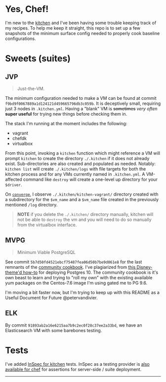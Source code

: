# Yes, Chef!

I'm new to the [kitchen][1] and I've been having some trouble keeping track of my recipes. To help me keep it straight, this repo is to set up a few snapshots of the minimum surface config needed to properly cook baseline configurations. 

# Sweets (suites)

## JVP

> Just-the-VM.

The minimum configuration needed to make a VM can be found at commit `f9bd9f0067889a1d124121d459665796db3c059b`. It is deceptively small, requiring just 3 nodes in `.kitchen.yml`. Having a "blank" VM is ~~sometimes~~ _very often_ **super useful** for trying new things before checking them in. 

The stack I'm running at the moment includes the following: 

* vagrant
* chefdk
* virtualbox

From this point, invoking a `kitchen` function which might reference a VM will prompt `kitchen` to create the directory `./.kitchen` if it does not already exist. Sub-directories are also created and populated as needed. Notably: `kitchen list` will create `./.kitchen/logs` with file targets for both the kitchen process and for any VMs currently named in `.kitchen.yml`. A VM-affected command like `destroy` will create a one-level up directory for your `$driver`. 

On [`converge`][2], I observe `./.kitchen/kitchen-vagrant/` directory created with a subdirectory for the `$vm_name` and a `$vm_name` file created in the previously mentioned `/log` directory.

> **NOTE** if you delete the `./.kitchen/` directory manually, kitchen will not be able to `destroy` the vm and you will need to do so manually from the virtualbox interface. 

## MVPG

> Minimum Viable PostgreSQL

See commit `5b7d50fd4521ebcf75487fea06d50b7be9d061e8` for the last remnants of the [community cookbook][3]. I've plagiarized from [this Disney-theme'd how-to][11] for deploying Postgres 10. The community cookbook is it's own beast to learn and trying to "roll my own" with the existing available yum packages on the Centos-7.6 image I'm using gated me to PG 9.6.

I'm moving a bit faster now, but I'm trying to keep up with this README as a Useful Document for Future @petervandivier. 

## ELK

By commit `91893ab2a16e6215aa7b9c2ec0f28c37ee2a33bd`, we have an Elasticsearch VM with some barebones testing. 

# Tests

I've added [InSpec for kitchen][12] tests. InSpec as a testing provider is [also available for chef][13] for assertions for server-side / suite deployment. 

---

[1]: https://kitchen.ci/
[2]: https://kitchen.ci/docs/getting-started/running-converge/
[3]: https://github.com/sous-chefs/postgresql

[11]: https://tecadmin.net/install-postgresql-server-centos/
[12]: https://github.com/inspec/kitchen-inspec
[13]: https://github.com/inspec/inspec
